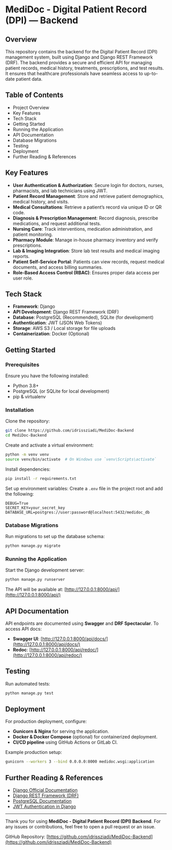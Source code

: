 # MediDoc - Digital Patient Record (DPI) — Backend

## Overview
This repository contains the backend for the Digital Patient Record (DPI) management system, built using Django and Django REST Framework (DRF). The backend provides a secure and efficient API for managing patient records, medical history, treatments, prescriptions, and test results. It ensures that healthcare professionals have seamless access to up-to-date patient data.

## Table of Contents
- Project Overview
- Key Features
- Tech Stack
- Getting Started
- Running the Application
- API Documentation
- Database Migrations
- Testing
- Deployment
- Further Reading & References

## Key Features
- **User Authentication & Authorization**: Secure login for doctors, nurses, pharmacists, and lab technicians using JWT.
- **Patient Record Management**: Store and retrieve patient demographics, medical history, and visits.
- **Medical Consultations**: Retrieve a patient’s record via unique ID or QR code.
- **Diagnosis & Prescription Management**: Record diagnosis, prescribe medications, and request additional tests.
- **Nursing Care**: Track interventions, medication administration, and patient monitoring.
- **Pharmacy Module**: Manage in-house pharmacy inventory and verify prescriptions.
- **Lab & Imaging Integration**: Store lab test results and medical imaging reports.
- **Patient Self-Service Portal**: Patients can view records, request medical documents, and access billing summaries.
- **Role-Based Access Control (RBAC)**: Ensures proper data access per user role.

## Tech Stack
- **Framework**: Django
- **API Development**: Django REST Framework (DRF)
- **Database**: PostgreSQL (Recommended), SQLite (for development)
- **Authentication**: JWT (JSON Web Tokens)
- **Storage**: AWS S3 / Local storage for file uploads
- **Containerization**: Docker (Optional)

## Getting Started
### Prerequisites
Ensure you have the following installed:
- Python 3.8+
- PostgreSQL (or SQLite for local development)
- pip & virtualenv

### Installation
Clone the repository:
```bash
git clone https://github.com/idrissziadi/MediDoc-Backend
cd MediDoc-Backend
```
Create and activate a virtual environment:
```bash
python -m venv venv
source venv/bin/activate  # On Windows use `venv\Scripts\activate`
```
Install dependencies:
```bash
pip install -r requirements.txt
```
Set up environment variables:
Create a `.env` file in the project root and add the following:
```env
DEBUG=True
SECRET_KEY=your_secret_key
DATABASE_URL=postgres://user:password@localhost:5432/medidoc_db
```

### Database Migrations
Run migrations to set up the database schema:
```bash
python manage.py migrate
```

### Running the Application
Start the Django development server:
```bash
python manage.py runserver
```
The API will be available at:
[http://127.0.0.1:8000/api/](http://127.0.0.1:8000/api/)

## API Documentation
API endpoints are documented using **Swagger** and **DRF Spectacular**.
To access API docs:
- **Swagger UI**: [http://127.0.0.1:8000/api/docs/](http://127.0.0.1:8000/api/docs/)
- **Redoc**: [http://127.0.0.1:8000/api/redoc/](http://127.0.0.1:8000/api/redoc/)

## Testing
Run automated tests:
```bash
python manage.py test
```

## Deployment
For production deployment, configure:
- **Gunicorn & Nginx** for serving the application.
- **Docker & Docker Compose** (optional) for containerized deployment.
- **CI/CD pipeline** using GitHub Actions or GitLab CI.

Example production setup:
```bash
gunicorn --workers 3 --bind 0.0.0.0:8000 medidoc.wsgi:application
```

## Further Reading & References
- [Django Official Documentation](https://docs.djangoproject.com/en/stable/)
- [Django REST Framework (DRF)](https://www.django-rest-framework.org/)
- [PostgreSQL Documentation](https://www.postgresql.org/docs/)
- [JWT Authentication in Django](https://django-rest-framework-simplejwt.readthedocs.io/en/latest/)

---
Thank you for using **MediDoc - Digital Patient Record (DPI) Backend**. For any issues or contributions, feel free to open a pull request or an issue.

GitHub Repository: [https://github.com/idrissziadi/MediDoc-Backend](https://github.com/idrissziadi/MediDoc-Backend)

